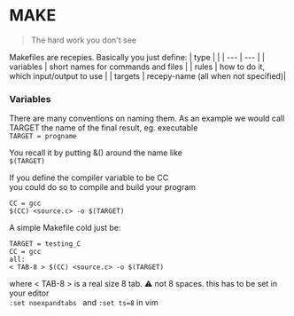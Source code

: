 # MAKE

> The hard work you don't see

Makefiles are recepies. Basically you just define:
| type | |
| --- | --- |
| variables | short names for commands and files |
| rules | how to do it, which input/output to use |
| targets | recepy-name (all when not specified)|

### Variables
There are many conventions on naming them.
As an example we would call TARGET the name of the final result, eg. executable\
`TARGET = progname`

You recall it by putting \&() around the name like\
`$(TARGET)`

If you define the compiler variable to be CC\
you could do so to compile and build your program
```
CC = gcc
$(CC) <source.c> -o $(TARGET)
```

A simple Makefile cold just be:
```
TARGET = testing_C
CC = gcc
all:
< TAB-8 > $(CC) <source.c> -o $(TARGET)
```
where < TAB-8 > is a real size 8 tab. ⚠️ not 8 spaces. this has to be set in your editor\
`:set noexpandtabs ` and `:set ts=8` in vim
